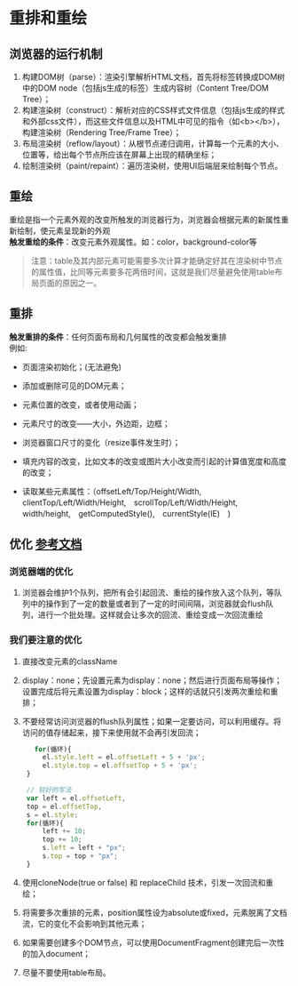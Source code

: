# 重排和重绘

## 浏览器的运行机制

1. 构建DOM树（parse）：渲染引擎解析HTML文档，首先将标签转换成DOM树中的DOM node（包括js生成的标签）生成内容树（Content Tree/DOM Tree）；  
2. 构建渲染树（construct）：解析对应的CSS样式文件信息（包括js生成的样式和外部css文件），而这些文件信息以及HTML中可见的指令（如\<b\>\<\/b\>），构建渲染树（Rendering Tree/Frame Tree）；  
3. 布局渲染树（reflow/layout）：从根节点递归调用，计算每一个元素的大小、位置等，给出每个节点所应该在屏幕上出现的精确坐标；  
4. 绘制渲染树（paint/repaint）：遍历渲染树，使用UI后端层来绘制每个节点。  

## 重绘

重绘是指一个元素外观的改变所触发的浏览器行为，浏览器会根据元素的新属性重新绘制，使元素呈现新的外观  
<b>触发重绘的条件</b>：改变元素外观属性。如：color，background-color等  
>注意：table及其内部元素可能需要多次计算才能确定好其在渲染树中节点的属性值，比同等元素要多花两倍时间，这就是我们尽量避免使用table布局页面的原因之一。  

## 重排

<b>触发重排的条件</b>：任何页面布局和几何属性的改变都会触发重排  
例如:  

- 页面渲染初始化；(无法避免)

- 添加或删除可见的DOM元素；

- 元素位置的改变，或者使用动画；

- 元素尺寸的改变——大小，外边距，边框；

- 浏览器窗口尺寸的变化（resize事件发生时）；

- 填充内容的改变，比如文本的改变或图片大小改变而引起的计算值宽度和高度的改变；

- 读取某些元素属性：（offsetLeft/Top/Height/Width,　clientTop/Left/Width/Height,　scrollTop/Left/Width/Height,　width/height,　getComputedStyle(),　currentStyle(IE)　)

## 优化 [参考文档](https://blog.csdn.net/qq_33599109/article/details/82078500)

### 浏览器端的优化

1. 浏览器会维护1个队列，把所有会引起回流、重绘的操作放入这个队列，等队列中的操作到了一定的数量或者到了一定的时间间隔，浏览器就会flush队列，进行一个批处理。这样就会让多次的回流、重绘变成一次回流重绘

### 我们要注意的优化

1. 直接改变元素的className

2. display：none；先设置元素为display：none；然后进行页面布局等操作；设置完成后将元素设置为display：block；这样的话就只引发两次重绘和重排；

3. 不要经常访问浏览器的flush队列属性；如果一定要访问，可以利用缓存。将访问的值存储起来，接下来使用就不会再引发回流；

   ```javascript
      for(循环){
        el.style.left = el.offsetLeft + 5 + 'px';
        el.style.top = el.offsetTop + 5 + 'px';
    }

    // 较好的写法
    var left = el.offsetLeft,
    top = el.offsetTop,
    s = el.style;
    for(循环){
        left += 10;
        top += 10;
        s.left = left + "px";
        s.top = top + "px";
    }
   ```

5. 使用cloneNode(true or false) 和 replaceChild 技术，引发一次回流和重绘；

6. 将需要多次重排的元素，position属性设为absolute或fixed，元素脱离了文档流，它的变化不会影响到其他元素；

7. 如果需要创建多个DOM节点，可以使用DocumentFragment创建完后一次性的加入document；  

8. 尽量不要使用table布局。  